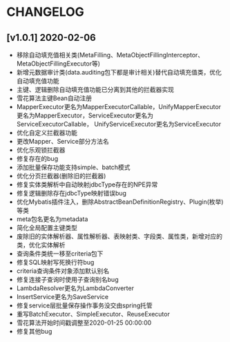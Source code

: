 # CHANGELOG
## [v1.0.1] 2020-02-06
- 移除自动填充值相关类(MetaFilling、MetaObjectFillingInterceptor、MetaObjectFillingExecutor等)
- 新增元数据审计类(data.auditing包下都是审计相关)替代自动填充值类，优化自动填充值功能
- 主键、逻辑删除自动填充值功能已分离到其他的拦截器实现
- 雪花算法主键Bean自动注册
- MapperExecutor更名为MapperExecutorCallable，UnifyMapperExecutor更名为MapperExecutor，ServiceExecutor更名为ServiceExecutorCallable，
UnifyServiceExecutor更名为ServiceExecutor
- 优化自定义拦截器功能
- 更改Mapper、Service部分方法名
- 优化乐观锁拦截器
- 修复存在的bug
- 添加批量保存功能支持simple、batch模式
- 优化分页拦截器(删除旧的拦截器)
- 修复实体类解析中自动映射jdbcType存在的NPE异常
- 修复逻辑删除存在jdbcType映射错误bug
- 优化Mybatis插件注入，删除AbstractBeanDefinitionRegistry、Plugin(枚举)等类
- meta包名更名为metadata
- 简化全局配置主键类型
- 废除旧的实体解析器、属性解析器、表映射类、字段类、属性类，新增对应的类，优化实体解析
- 查询条件类统一移至criteria包下
- 修复SQL映射写死换行符bug
- criteria查询条件对象添加默认别名
- 修复连接子查询时使用子查询别名bug
- LambdaResolver更名为LambdaConverter
- InsertService更名为SaveService
- 修复service层批量保存操作事务没交由spring托管
- 重写BatchExecutor、SimpleExecutor、ReuseExecutor
- 雪花算法开始时间戳调整至2020-01-25 00:00:00
- 修复其他bug
